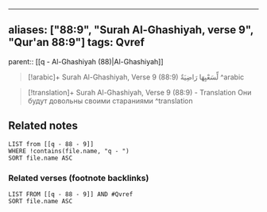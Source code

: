 
---
aliases: ["88:9", "Surah Al-Ghashiyah, verse 9", "Qur'an 88:9"]
tags: Qvref
---

parent:: [[q - Al-Ghashiyah (88)|Al-Ghashiyah]]

> [!arabic]+ Surah Al-Ghashiyah, Verse 9 (88:9)
> <span class="quran-arabic">لِّسَعْيِهَا رَاضِيَةٌ</span>
^arabic

> [!translation]+ Surah Al-Ghashiyah, Verse 9 (88:9) - Translation
> Они будут довольны своими стараниями
^translation



## Related notes
```dataview
LIST from [[q - 88 - 9]]
WHERE !contains(file.name, "q - ")
SORT file.name ASC
```

### Related verses (footnote backlinks)
```dataview
LIST FROM [[q - 88 - 9]] AND #Qvref
SORT file.name ASC
```

